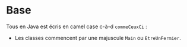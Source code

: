 # Base
Tous en Java est écris en camel case c-à-d `commeCeuxCi` :
- Les classes commencent par une majuscule `Main` ou `EtreUnFermier`.